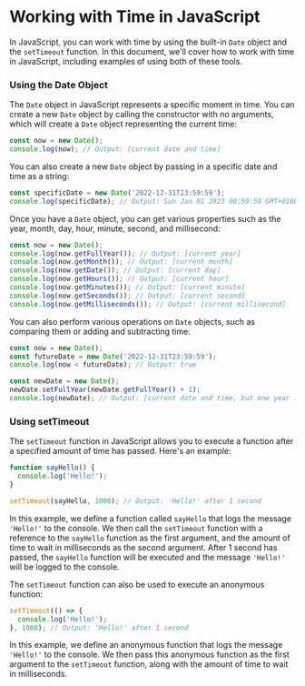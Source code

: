 # Working with Time in JavaScript

In JavaScript, you can work with time by using the built-in `Date` object and the `setTimeout` function. In this document, we'll cover how to work with time in JavaScript, including examples of using both of these tools.

### Using the Date Object

The `Date` object in JavaScript represents a specific moment in time. You can create a new `Date` object by calling the constructor with no arguments, which will create a `Date` object representing the current time:

```javascript
const now = new Date();
console.log(now); // Output: [current date and time]
```

You can also create a new `Date` object by passing in a specific date and time as a string:

```javascript
const specificDate = new Date('2022-12-31T23:59:59');
console.log(specificDate); // Output: Sun Jan 01 2023 00:59:59 GMT+0100 (Central European Standard Time)
```

Once you have a `Date` object, you can get various properties such as the year, month, day, hour, minute, second, and millisecond:

```javascript
const now = new Date();
console.log(now.getFullYear()); // Output: [current year]
console.log(now.getMonth()); // Output: [current month]
console.log(now.getDate()); // Output: [current day]
console.log(now.getHours()); // Output: [current hour]
console.log(now.getMinutes()); // Output: [current minute]
console.log(now.getSeconds()); // Output: [current second]
console.log(now.getMilliseconds()); // Output: [current millisecond]
```

You can also perform various operations on `Date` objects, such as comparing them or adding and subtracting time:

```javascript
const now = new Date();
const futureDate = new Date('2022-12-31T23:59:59');
console.log(now < futureDate); // Output: true

const newDate = new Date();
newDate.setFullYear(newDate.getFullYear() + 1);
console.log(newDate); // Output: [current date and time, but one year in the future]
```

### Using setTimeout

The `setTimeout` function in JavaScript allows you to execute a function after a specified amount of time has passed. Here's an example:

```javascript
function sayHello() {
  console.log('Hello!');
}

setTimeout(sayHello, 1000); // Output: 'Hello!' after 1 second
```

In this example, we define a function called `sayHello` that logs the message `'Hello!'` to the console. We then call the `setTimeout` function with a reference to the `sayHello` function as the first argument, and the amount of time to wait in milliseconds as the second argument. After 1 second has passed, the `sayHello` function will be executed and the message `'Hello!'` will be logged to the console.

The `setTimeout` function can also be used to execute an anonymous function:

```javascript
setTimeout(() => {
  console.log('Hello!');
}, 1000); // Output: 'Hello!' after 1 second
```

In this example, we define an anonymous function that logs the message `'Hello!'` to the console. We then pass this anonymous function as the first argument to the `setTimeout` function, along with the amount of time to wait in milliseconds.
